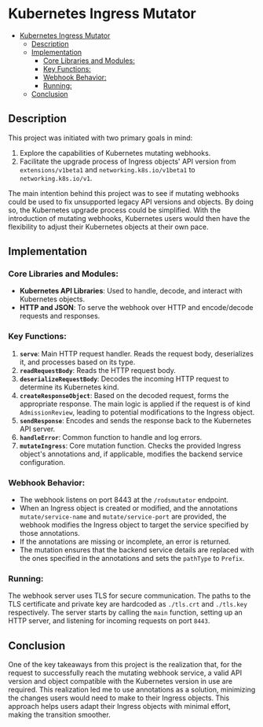 # Kubernetes Ingress Mutator
- [Kubernetes Ingress Mutator](#kubernetes-ingress-mutator)
  - [Description](#description)
  - [Implementation](#implementation)
    - [Core Libraries and Modules:](#core-libraries-and-modules)
    - [Key Functions:](#key-functions)
    - [Webhook Behavior:](#webhook-behavior)
    - [Running:](#running)
  - [Conclusion](#conclusion)


## Description

This project was initiated with two primary goals in mind:

1. Explore the capabilities of Kubernetes mutating webhooks.
2. Facilitate the upgrade process of Ingress objects' API version from `extensions/v1beta1` and `networking.k8s.io/v1beta1` to `networking.k8s.io/v1`.

The main intention behind this project was to see if mutating webhooks could be used to fix unsupported legacy API versions and objects. By doing so, the Kubernetes upgrade process could be simplified. With the introduction of mutating webhooks, Kubernetes users would then have the flexibility to adjust their Kubernetes objects at their own pace.

## Implementation

### Core Libraries and Modules:

- **Kubernetes API Libraries**: Used to handle, decode, and interact with Kubernetes objects.
- **HTTP and JSON**: To serve the webhook over HTTP and encode/decode requests and responses.

### Key Functions:

1. **`serve`**: Main HTTP request handler. Reads the request body, deserializes it, and processes based on its type.
2. **`readRequestBody`**: Reads the HTTP request body.
3. **`deserializeRequestBody`**: Decodes the incoming HTTP request to determine its Kubernetes kind.
4. **`createResponseObject`**: Based on the decoded request, forms the appropriate response. The main logic is applied if the request is of kind `AdmissionReview`, leading to potential modifications to the Ingress object.
5. **`sendResponse`**: Encodes and sends the response back to the Kubernetes API server.
6. **`handleError`**: Common function to handle and log errors.
7. **`mutateIngress`**: Core mutation function. Checks the provided Ingress object's annotations and, if applicable, modifies the backend service configuration.

### Webhook Behavior:

- The webhook listens on port 8443 at the `/rodsmutator` endpoint.
- When an Ingress object is created or modified, and the annotations `mutate/service-name` and `mutate/service-port` are provided, the webhook modifies the Ingress object to target the service specified by those annotations.
- If the annotations are missing or incomplete, an error is returned.
- The mutation ensures that the backend service details are replaced with the ones specified in the annotations and sets the `pathType` to `Prefix`.

### Running:

The webhook server uses TLS for secure communication. The paths to the TLS certificate and private key are hardcoded as `./tls.crt` and `./tls.key` respectively. The server starts by calling the `main` function, setting up an HTTP server, and listening for incoming requests on port `8443`.

## Conclusion

One of the key takeaways from this project is the realization that, for the request to successfully reach the mutating webhook service, a valid API version and object compatible with the Kubernetes version in use are required. This realization led me to use annotations as a solution, minimizing the changes users would need to make to their Ingress objects. This approach helps users adapt their Ingress objects with minimal effort, making the transition smoother.
